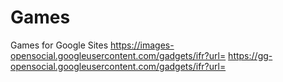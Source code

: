 # Games
Games for Google Sites
https://images-opensocial.googleusercontent.com/gadgets/ifr?url=
https://gg-opensocial.googleusercontent.com/gadgets/ifr?url=
